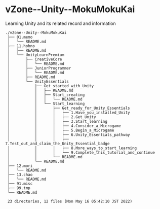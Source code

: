 # vZone--Unity--MokuMokuKai

Learning Unity and its related record and information


    ./vZone--Unity--MokuMokuKai
     ├── 01.memo
     │   └── README.md
     ├── 11.hohno
     │   ├── README.md
     │   └── UnityLearnPremium
     │       ├── CreativeCore
     │       │   └── README.md
     │       ├── JuniorProgrammer
     │       │   └── README.md
     │       ├── README.md
     │       └── UnityEssentials
     │           ├── Get_started_with_Unity
     │           │   ├── README.md
     │           │   ├── Start_creating
     │           │   │   └── README.md
     │           │   └── Start_learning
     │           │       ├── Get_ready_for_Unity_Essentials
     │           │       │   ├── 1.Have_you_installed_Unity
     │           │       │   ├── 2.Get_Unity
     │           │       │   ├── 3.Start_learning
     │           │       │   ├── 4.Consider_a_Microgame
     │           │       │   ├── 5.Begin_a_Microgame
     │           │       │   ├── 6.Unity_Essentials_pathway
     │           │       │   ├── 7.Test_out_and_claim_the_Unity_Essential_badge
     │           │       │   ├── 8.More_ways_to_start_learning
     │           │       │   └── 9.Complete_this_tutorial_and_continue
     │           │       └── README.md
     │           └── README.md
     ├── 12.mori
     │   └── README.md
     ├── 13.chao
     │   └── README.md
     ├── 91.misc
     ├── 99.tmp
     └── README.md
     
     23 directories, 12 files (Mon May 16 05:42:10 JST 2022)

